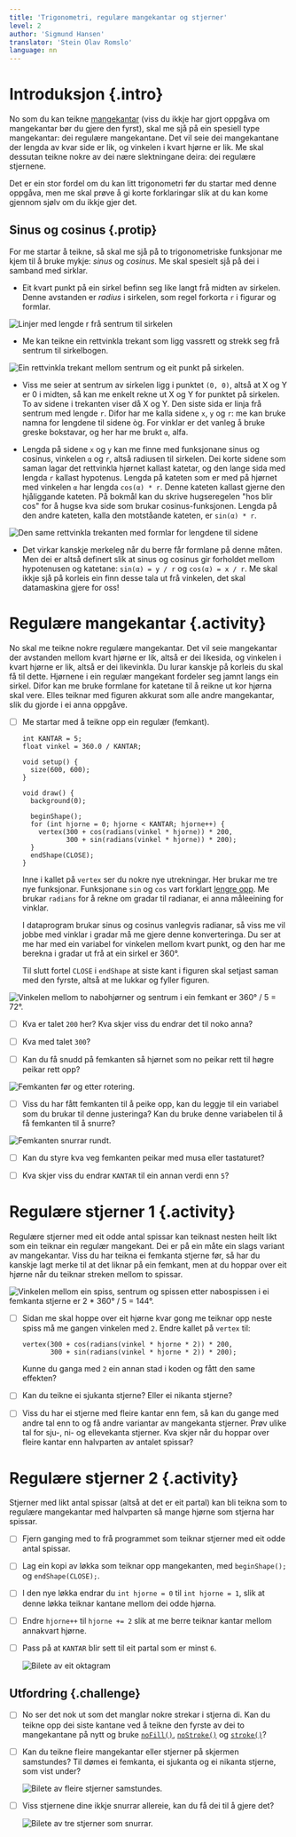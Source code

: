 ```yaml
---
title: 'Trigonometri, regulære mangekantar og stjerner'
level: 2
author: 'Sigmund Hansen'
translator: 'Stein Olav Romslo'
language: nn
---
```



# Introduksjon {.intro}

No som du kan teikne [mangekantar](../mangekanter/mangekanter_nn.html) (viss du
ikkje har gjort oppgåva om mangekantar bør du gjere den fyrst), skal me sjå på
ein spesiell type mangekantar: dei regulære mangekantane. Det vil seie dei
mangekantane der lengda av kvar side er lik, og vinkelen i kvart hjørne er lik.
Me skal dessutan teikne nokre av dei nære slektningane deira: dei regulære
stjernene.

Det er ein stor fordel om du kan litt trigonometri før du startar med denne
oppgåva, men me skal prøve å gi korte forklaringar slik at du kan kome gjennom
sjølv om du ikkje gjer det.

## Sinus og cosinus {.protip}

For me startar å teikne, så skal me sjå på to trigonometriske funksjonar me kjem
til å bruke mykje: *sinus* og *cosinus*. Me skal spesielt sjå på dei i samband
med sirklar.

- Eit kvart punkt på ein sirkel befinn seg like langt frå midten av sirkelen.
  Denne avstanden er *radius* i sirkelen, som regel forkorta `r` i figurar og
  formlar.

![Linjer med lengde `r` frå sentrum til sirkelen](SirkelRadius.png)

- Me kan teikne ein rettvinkla trekant som ligg vassrett og strekk seg frå
  sentrum til sirkelbogen.

![Ein rettvinkla trekant mellom sentrum og eit punkt på sirkelen.](RettvinkletTrekantSirkel.png)

- Viss me seier at sentrum av sirkelen ligg i punktet `(0, 0)`, altså at X og Y
  er 0 i midten, så kan me enkelt rekne ut X og Y for punktet på sirkelen. To av
  sidene i trekanten viser då X og Y. Den siste sida er linja frå sentrum med
  lengde `r`. Difor har me kalla sidene `x`, `y` og `r`: me kan bruke namna for
  lengdene til sidene òg. For vinklar er det vanleg å bruke greske bokstavar, og
  her har me brukt `α`, alfa.

- Lengda på sidene `x` og `y` kan me finne med funksjonane sinus og cosinus,
  vinkelen `α` og `r`, altså radiusen til sirkelen. Dei korte sidene som saman
  lagar det rettvinkla hjørnet kallast katetar, og den lange sida med lengda `r`
  kallast hypotenus. Lengda på kateten som er med på hjørnet med vinkelen `α`
  har lengda `cos(α) * r`. Denne kateten kallast gjerne den hjåliggande kateten.
  På bokmål kan du skrive hugseregelen "hos blir cos" for å hugse kva side som
  brukar cosinus-funksjonen. Lengda på den andre kateten, kalla den motståande
  kateten, er `sin(α) * r`.

![Den same rettvinkla trekanten med formlar for lengdene til sidene](TrekantSiderSirkel.png)

- Det virkar kanskje merkeleg når du berre får formlane på denne måten. Men dei
  er altså definert slik at sinus og cosinus gir forholdet mellom hypotenusen og
  katetane: `sin(α) = y / r` og `cos(α) = x / r`. Me skal ikkje sjå på korleis
  ein finn desse tala ut frå vinkelen, det skal datamaskina gjere for oss!


# Regulære mangekantar {.activity}

No skal me teikne nokre regulære mangekantar. Det vil seie mangekantar der
avstanden mellom kvart hjørne er lik, altså er dei likesida, og vinkelen i kvart
hjørne er lik, altså er dei likevinkla. Du lurar kanskje på korleis du skal få
til dette. Hjørnene i ein regulær mangekant fordeler seg jamnt langs ein sirkel.
Difor kan me bruke formlane for katetane til å reikne ut kor hjørna skal vere.
Elles teiknar med figuren akkurat som alle andre mangekantar, slik du gjorde i
ei anna oppgåve.

- [ ] Me startar med å teikne opp ein regulær (femkant).

  ```processing
  int KANTAR = 5;
  float vinkel = 360.0 / KANTAR;

  void setup() {
    size(600, 600);
  }

  void draw() {
    background(0);

    beginShape();
    for (int hjorne = 0; hjorne < KANTAR; hjorne++) {
      vertex(300 + cos(radians(vinkel * hjorne)) * 200,
             300 + sin(radians(vinkel * hjorne)) * 200);
    }
    endShape(CLOSE);
  }
  ```

  Inne i kallet på `vertex` ser du nokre nye utrekningar. Her brukar me tre nye
  funksjonar. Funksjonane `sin` og `cos` vart forklart [lengre
  opp](#sinus-og-cosinus). Me brukar `radians` for å rekne om gradar til
  radianar, ei anna måleeining for vinklar.

  I dataprogram brukar sinus og cosinus vanlegvis radianar, så viss me vil jobbe
  med vinklar i gradar må me gjere denne konverteringa. Du ser at me har med ein
  variabel for vinkelen mellom kvart punkt, og den har me berekna i gradar ut
  frå at ein sirkel er 360°.

  Til slutt fortel `CLOSE` i `endShape` at siste kant i figuren skal setjast
  saman med den fyrste, altså at me lukkar og fyller figuren.

![Vinkelen mellom to nabohjørner og sentrum i ein femkant er 360° / 5 =
72°.](Femkant.png)

- [ ] Kva er talet `200` her? Kva skjer viss du endrar det til noko anna?

- [ ] Kva med talet `300`?

- [ ] Kan du få snudd på femkanten så hjørnet som no peikar rett til høgre
  peikar rett opp?

![Femkanten før og etter rotering.](FemkantRotering.png)

- [ ] Viss du har fått femkanten til å peike opp, kan du leggje til ein variabel
  som du brukar til denne justeringa? Kan du bruke denne variabelen til å få
  femkanten til å snurre?

![Femkanten snurrar rundt.](FemkantSnurrer.gif)

- [ ] Kan du styre kva veg femkanten peikar med musa eller tastaturet?

- [ ] Kva skjer viss du endrar `KANTAR` til ein annan verdi enn `5`?


# Regulære stjerner 1 {.activity}

Regulære stjerner med eit odde antal spissar kan teiknast nesten heilt likt som
ein teiknar ein regulær mangekant. Dei er på ein måte ein slags variant av
mangekantar. Viss du har teikna ei femkanta stjerne før, så har du kanskje lagt
merke til at det liknar på ein femkant, men at du hoppar over eit hjørne når du
teiknar streken mellom to spissar.

![Vinkelen mellom ein spiss, sentrum og spissen etter nabospissen i ei femkanta
stjerne er 2 * 360° / 5 = 144°.](Pentagram.png)

- [ ] Sidan me skal hoppe over eit hjørne kvar gong me teiknar opp neste spiss
  må me gangen vinkelen med `2`. Endre kallet på `vertex` til:

  ```processing
  vertex(300 + cos(radians(vinkel * hjorne * 2)) * 200,
         300 + sin(radians(vinkel * hjorne * 2)) * 200);
  ```

  Kunne du ganga med `2` ein annan stad i koden og fått den same effekten?

- [ ] Kan du teikne ei sjukanta stjerne? Eller ei nikanta stjerne?

- [ ] Viss du har ei stjerne med fleire kantar enn fem, så kan du gange med
  andre tal enn to og få andre variantar av mangekanta stjerner. Prøv ulike tal
  for sju-, ni- og ellevekanta stjerner. Kva skjer når du hoppar over fleire
  kantar enn halvparten av antalet spissar?


# Regulære stjerner 2 {.activity}

Stjerner med likt antal spissar (altså at det er eit partal) kan bli teikna som
to regulære mangekantar med halvparten så mange hjørne som stjerna har spissar.

- [ ] Fjern ganging med to frå programmet som teiknar stjerner med eit odde
  antal spissar.

- [ ] Lag ein kopi av løkka som teiknar opp mangekanten, med `beginShape();` og
  `endShape(CLOSE);`.

- [ ] I den nye løkka endrar du `int hjorne = 0` til `int hjorne = 1`, slik at
  denne løkka teiknar kantane mellom dei odde hjørna.

- [ ] Endre `hjorne++` til `hjorne += 2` slik at me berre teiknar kantar mellom
  annakvart hjørne.

- [ ] Pass på at `KANTAR` blir sett til eit partal som er minst `6`.

  ![Bilete av eit oktagram](Oktagram.png)

## Utfordring {.challenge}

- [ ] No ser det nok ut som det manglar nokre strekar i stjerna di. Kan du
  teikne opp dei siste kantane ved å teikne den fyrste av dei to mangekantane på
  nytt og bruke [`noFill()`](https://processing.org/reference/noFill_.html),
  [`noStroke()`](https://processing.org/reference/noStroke_.html) og
  [`stroke()`](https://processing.org/reference/stroke_.html)?

- [ ] Kan du teikne fleire mangekantar eller stjerner på skjermen samstundes? Til dømes ei femkanta, ei sjukanta og ei nikanta stjerne, som vist under?

  ![Bilete av fleire stjerner samstundes.](FlereStjerner.png)

- [ ] Viss stjernene dine ikkje snurrar allereie, kan du få dei til å gjere det?

  ![Bilete av tre stjerner som snurrar.](FlereStjernerSnurrer.gif)
